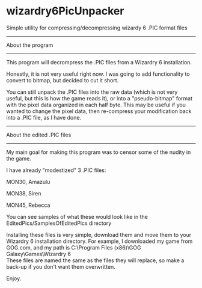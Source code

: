 # wizardry6PicUnpacker
Simple utility for compressing/decompressing wizardy 6 .PIC format files

*** 
About the program
***

This program will decrompress the .PIC files from a Wizardry 6 installation.

Honestly, it is not very useful right now. I was going to add functionality to convert to bitmap, but decided to cut it short.

You can still unpack the .PIC files into the raw data (which is not very useful, but this is how the game reads it), or into
a "pseudo-bitmap" format with the pixel data organized in each half byte. This may be useful if you wanted to change the pixel data,
then re-compress your modification back into a .PIC file, as I have done.

***
About the edited .PIC files
***

My main goal for making this program was to censor some of the nudity in the game.

I have already "modestized" 3 .PIC files:

MON30, Amazulu

MON38, Siren

MON45, Rebecca

You can see samples of what these would look like in the EditedPics/SamplesOfEditedPics directory

Installing these files is very simple, download them and move them to your Wizardry 6 installation directory.
For example, I downloaded my game from GOG.com, and my path is C:\Program Files (x86)\GOG Galaxy\Games\Wizardry 6\
These files are named the same as the files they will replace, so make a back-up if you don't want them overwritten.

Enjoy.
